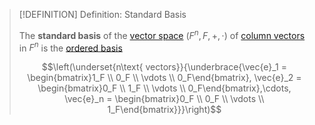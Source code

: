 >[!DEFINITION] Definition: Standard Basis
>
>The **standard basis** of the [vector space](../Vector%20Space%20of%20Matrices.md) $(F^n, F, +, \cdot)$ of [column vectors](Column%20Vector.md) in $F^n$ is the [ordered basis](../../Vector%20Spaces/Bases/Ordered%20Basis.md)
>
>$$\left(\underset{n\text{ vectors}}{\underbrace{\vec{e}_1 = \begin{bmatrix}1_F \\ 0_F \\ \vdots \\ 0_F\end{bmatrix}, \vec{e}_2 = \begin{bmatrix}0_F \\ 1_F \\ \vdots \\ 0_F\end{bmatrix},\cdots, \vec{e}_n = \begin{bmatrix}0_F \\ 0_F \\ \vdots \\ 1_F\end{bmatrix}}}\right)$$
>